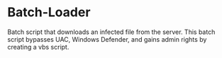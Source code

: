 # Batch-Loader
Batch script that downloads an infected file from the server.
This batch script bypasses UAC, Windows Defender, and gains admin rights by creating a vbs script.

